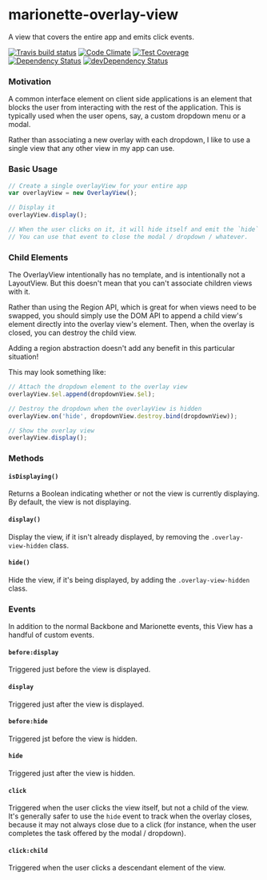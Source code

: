 # marionette-overlay-view

A view that covers the entire app and emits click events.

[![Travis build status](http://img.shields.io/travis/jmeas/marionette-overlay-view.svg?style=flat)](https://travis-ci.org/jmeas/marionette-overlay-view)
[![Code Climate](https://codeclimate.com/github/jmeas/marionette-overlay-view/badges/gpa.svg)](https://codeclimate.com/github/jmeas/marionette-overlay-view)
[![Test Coverage](https://codeclimate.com/github/jmeas/marionette-overlay-view/badges/coverage.svg)](https://codeclimate.com/github/jmeas/marionette-overlay-view)
[![Dependency Status](https://david-dm.org/jmeas/marionette-overlay-view.svg)](https://david-dm.org/jmeas/marionette-overlay-view)
[![devDependency Status](https://david-dm.org/jmeas/marionette-overlay-view/dev-status.svg)](https://david-dm.org/jmeas/marionette-overlay-view#info=devDependencies)

### Motivation

A common interface element on client side applications is an element that blocks the
user from interacting with the rest of the application. This is typically used when
the user opens, say, a custom dropdown menu or a modal.

Rather than associating a new overlay with each dropdown, I like to use a single view
that any other view in my app can use.

### Basic Usage

```js
// Create a single overlayView for your entire app
var overlayView = new OverlayView();

// Display it
overlayView.display();

// When the user clicks on it, it will hide itself and emit the `hide` event.
// You can use that event to close the modal / dropdown / whatever.
```

### Child Elements

The OverlayView intentionally has no template, and is intentionally not a LayoutView.
But this doesn't mean that you can't associate children views with it.

Rather than using the Region API, which is great for when views need to be swapped,
you should simply use the DOM API to append a child view's element directly into the
overlay view's element. Then, when the overlay is closed, you can destroy the child
view.

Adding a region abstraction doesn't add any benefit in this particular situation!

This may look something like:

```js
// Attach the dropdown element to the overlay view
overlayView.$el.append(dropdownView.$el);

// Destroy the dropdown when the overlayView is hidden
overlayView.on('hide', dropdownView.destroy.bind(dropdownView));

// Show the overlay view
overlayView.display();
```

### Methods

#### `isDisplaying()`

Returns a Boolean indicating whether or not the view is currently displaying. By
default, the view is not displaying.

#### `display()`

Display the view, if it isn't already displayed, by removing the
`.overlay-view-hidden` class.

#### `hide()`

Hide the view, if it's being displayed, by adding the `.overlay-view-hidden`
class.

### Events

In addition to the normal Backbone and Marionette events, this View has a handful of
custom events.

#### `before:display`

Triggered just before the view is displayed.

#### `display`

Triggered just after the view is displayed.

#### `before:hide`

Triggered jst before the view is hidden.

#### `hide`

Triggered just after the view is hidden.

#### `click`

Triggered when the user clicks the view itself, but not a child of the view. It's
generally safer to use the `hide` event to track when the overlay closes, because it
may not always close due to a click (for instance, when the user completes the task
offered by the modal / dropdown).

#### `click:child`

Triggered when the user clicks a descendant element of the view.
